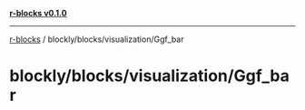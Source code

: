 [**r-blocks v0.1.0**](../../../../README.md)

---

[r-blocks](../../../../modules.md) / blockly/blocks/visualization/Ggf_bar

# blockly/blocks/visualization/Ggf_bar
